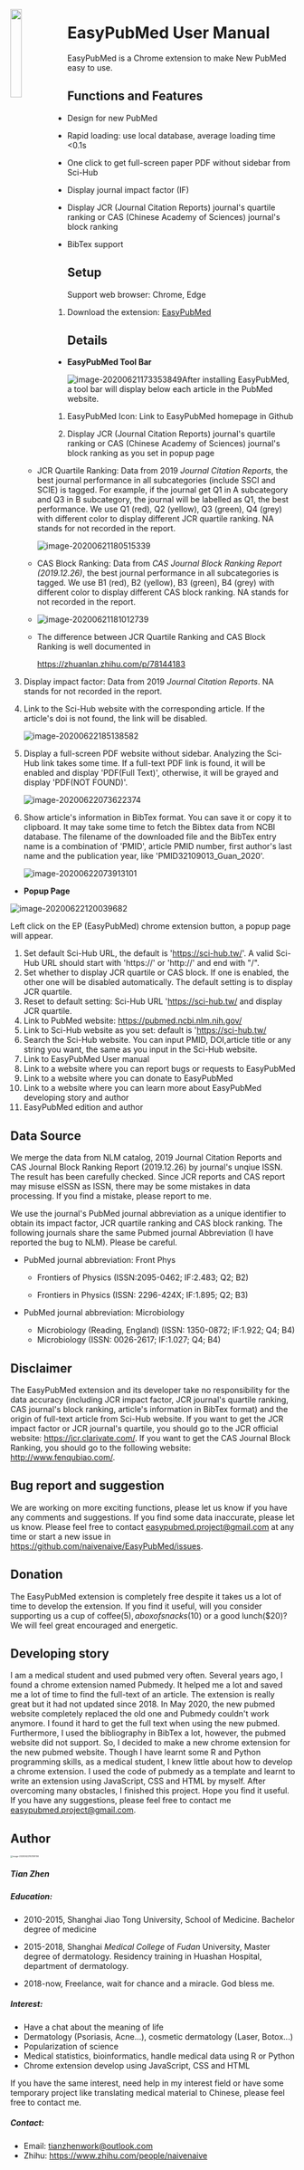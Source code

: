 <left><img src="md_image\ep.png" width=20% style="float:left"/></left>

# EasyPubMed User Manual

EasyPubMed is a Chrome extension to make New PubMed easy to use.

## Functions and Features

- Design for new PubMed

- Rapid loading: use local database, average loading time <0.1s

- One click to get full-screen paper PDF without sidebar from Sci-Hub

- Display journal impact factor (IF) 

- Display JCR (Journal Citation Reports) journal's quartile ranking or CAS (Chinese Academy of Sciences) journal's block ranking

- BibTex support

## Setup

Support web browser: Chrome, Edge

1. Download the extension: [EasyPubMed](h)

## Details

- **EasyPubMed Tool Bar**

![image-20200621173353849](/md_image/image-20200621173353849.png)After installing EasyPubMed, a tool bar will display below each article in the PubMed website.

1. EasyPubMed Icon: Link to EasyPubMed  homepage in Github

2. Display  JCR (Journal Citation Reports) journal's quartile ranking or CAS (Chinese Academy of Sciences) journal's block ranking  as you set in popup page

   - JCR Quartile Ranking: Data from 2019 *Journal Citation Reports*, the best journal performance in all subcategories (include SSCI and SCIE) is tagged. For example, if the journal get Q1 in A subcategory and Q3 in B subcategory, the journal will be labelled as Q1, the best performance. We use Q1 (red), Q2 (yellow), Q3 (green), Q4 (grey) with different color to display different JCR quartile ranking. NA stands for not recorded in the report.

     ![image-20200621180515339](/md_image/image-20200621180515339.png)

   - CAS Block Ranking: Data from *CAS Journal Block Ranking Report (2019.12.26)*, the best journal performance in all subcategories is tagged. We use B1 (red), B2 (yellow), B3 (green), B4 (grey) with different color to display different CAS block ranking. NA stands for not recorded in the report.

   - ![image-20200621181012739](/md_image/image-20200621181012739.png)

   - The difference between JCR Quartile Ranking and CAS Block Ranking is well documented in 

     https://zhuanlan.zhihu.com/p/78144183

3. Display impact factor:  Data from 2019 *Journal Citation Reports*. NA stands for not recorded in the report.

4. Link to the Sci-Hub website with the corresponding article. If the article's doi is not found, the link will be disabled.

   ![image-20200622185138582](/md_image/image-20200622185138582.png)

5. Display a full-screen PDF website without sidebar.  Analyzing the Sci-Hub link takes some time. If a full-text PDF link is found, it will be enabled and display 'PDF(Full Text)', otherwise, it will be grayed and display 'PDF(NOT FOUND)'.

      ![image-20200622073622374](/md_image/image-20200622073622374.png)

6. Show article's information in BibTex format. You can save it or copy it to clipboard. It may take some time to fetch the Bibtex data from NCBI database. The filename of the downloaded file and the BibTex entry name is a combination of 'PMID', article PMID number, first author's last name and the publication year, like 'PMID32109013_Guan_2020'.

      ![image-20200622073913101](/md_image/image-20200622073913101.png)

- **Popup Page**

![image-20200622120039682](/md_image/image-20200622120039682.png)

Left click on the EP (EasyPubMed) chrome extension button, a popup page will appear.

1. Set default Sci-Hub URL, the default is 'https://sci-hub.tw/'. A valid Sci-Hub URL should start with 'https://' or 'http://' and end with "/".
2. Set whether to display  JCR  quartile or CAS  block. If one is enabled, the other one will be disabled automatically. The default setting is to display JCR quartile.
3. Reset to default setting: Sci-Hub URL 'https://sci-hub.tw/ and display JCR  quartile.
4. Link to PubMed website: https://pubmed.ncbi.nlm.nih.gov/
5. Link to Sci-Hub website as you set: default is 'https://sci-hub.tw/
6. Search the Sci-Hub website. You can input PMID, DOI,article title or any string you want, the same as you input in the Sci-Hub website.
7. Link to EasyPubMed User manual
8. Link to a website where you can report bugs or requests to EasyPubMed
9. Link to a website where you can donate to EasyPubMed
10. Link to a website where you can learn more about EasyPubMed developing story and author
11. EasyPubMed edition and author

## Data Source

We merge the data from NLM catalog, 2019 Journal Citation Reports and CAS Journal Block Ranking Report (2019.12.26) by journal's unqiue ISSN. The result has been carefully checked. Since JCR reports and CAS report may misuse eISSN as ISSN, there may be some mistakes in data processing. If you find a mistake, please report to me.

We use the journal's PubMed journal abbreviation as a unique identifier to obtain its impact factor, JCR quartile ranking and CAS block ranking. The following journals share the same Pubmed journal Abbreviation (I have reported the bug to NLM). Please be careful.

- PubMed journal abbreviation: Front Phys

   - Frontiers of Physics (ISSN:2095-0462; IF:2.483; Q2; B2) 

   - Frontiers in Physics (ISSN: 2296-424X; IF:1.895; Q2; B3) 
- PubMed journal abbreviation: Microbiology 
   - Microbiology (Reading, England) (ISSN: 1350-0872; IF:1.922; Q4; B4)
   - Microbiology (ISSN: 0026-2617; IF:1.027; Q4; B4)

## Disclaimer

The EasyPubMed extension and its developer take no responsibility for the data accuracy (including  JCR impact factor, JCR journal's quartile ranking, CAS journal's block ranking, article's information in BibTex format) and the origin of full-text article from Sci-Hub website. If you want to get the JCR impact factor or JCR journal's quartile, you should go to the JCR official website: https://jcr.clarivate.com/. If you want to get the CAS Journal Block Ranking, you should go to the following website: http://www.fenqubiao.com/.

## Bug report and suggestion

We are working on more exciting functions, please let us know if you have any comments and suggestions. If you find some data inaccurate, please let us know. Please feel free to contact easypubmed.project@gmail.com at any time or start a new issue in https://github.com/naivenaive/EasyPubMed/issues. 

## Donation

The EasyPubMed extension is completely free despite it takes us a lot of time to develop the extension. If you find it useful,  will you consider supporting us a cup of coffee($5), a box of snacks($10) or a good lunch($20)? We will feel great encouraged and energetic.

## Developing story

I am a medical student and used pubmed very often. Several years ago, I found a chrome extension named Pubmedy. It helped me a lot and saved me a lot of time to find the full-text of an article. The extension is really great but it had not updated since 2018. In May 2020, the new pubmed website completely replaced the old one and Pubmedy couldn't work anymore. I found it hard to get the full text when using the new pubmed. Furthermore, I used the bibliography in BibTex a lot, however, the pubmed website did not support. So, I decided to make a new chrome extension for the new pubmed website. Though I have learnt some R and Python programming skills, as a medical student, I knew little about how to develop a chrome extension. I used the code of pubmedy as a template and learnt to write an extension using JavaScript, CSS and HTML by myself. After overcoming many obstacles, I finished this project. Hope you find it useful. If you have any suggestions, please feel free to contact me easypubmed.project@gmail.com.

## Author
<left><img src="/md_image/image-20200622192159106.png" alt="image-20200622192159106" style="zoom:25%;" />

##### Tian Zhen

##### Education:

- 2010-2015, Shanghai Jiao Tong University, School of Medicine. Bachelor degree of medicine

- 2015-2018, Shanghai *Medical College* of *Fudan* University, Master degree of dermatology.  Residency training in Huashan Hospital, department of dermatology. 

- 2018-now, Freelance, wait for chance and a miracle. God bless me.

##### Interest: 

- Have a chat about the meaning of life
- Dermatology (Psoriasis, Acne...), cosmetic dermatology (Laser, Botox...)
- Popularization of science
- Medical statistics, bioinformatics, handle medical data using R or Python
- Chrome extension develop using JavaScript, CSS and HTML 

If you have the same interest, need help in my interest field or have some temporary project like translating  medical material to Chinese, please feel free to contact me.

##### Contact:

- Email: tianzhenwork@outlook.com
- Zhihu: https://www.zhihu.com/people/naivenaive
